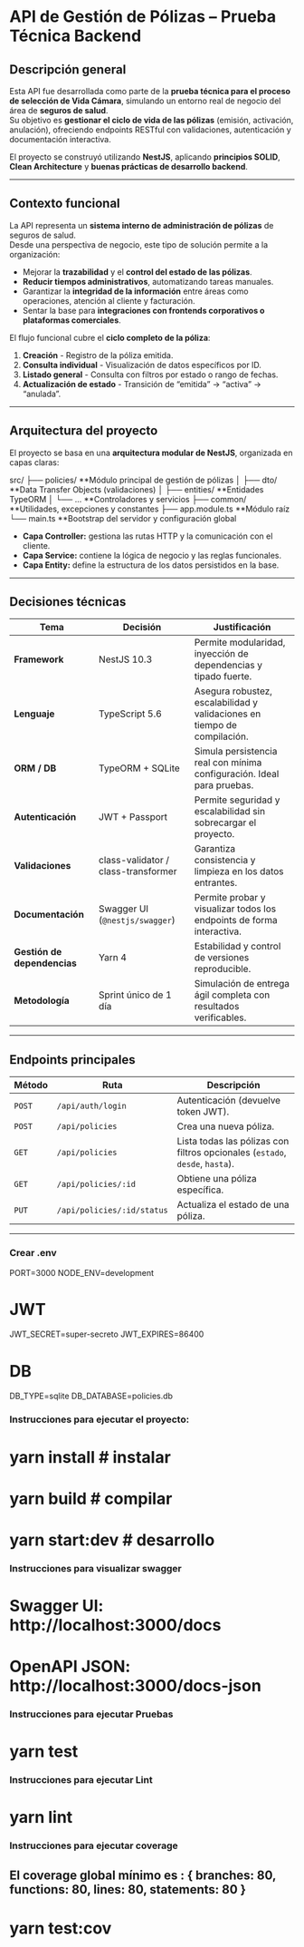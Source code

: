 # API de Gestión de Pólizas – Prueba Técnica Backend

## Descripción general
Esta API fue desarrollada como parte de la **prueba técnica para el proceso de selección de Vida Cámara**, simulando un entorno real de negocio del área de **seguros de salud**.  
Su objetivo es **gestionar el ciclo de vida de las pólizas** (emisión, activación, anulación), ofreciendo endpoints RESTful con validaciones, autenticación y documentación interactiva.

El proyecto se construyó utilizando **NestJS**, aplicando **principios SOLID**, **Clean Architecture** y **buenas prácticas de desarrollo backend**.

---

## Contexto funcional
La API representa un **sistema interno de administración de pólizas** de seguros de salud.  
Desde una perspectiva de negocio, este tipo de solución permite a la organización:

- Mejorar la **trazabilidad** y el **control del estado de las pólizas**.  
- **Reducir tiempos administrativos**, automatizando tareas manuales.  
- Garantizar la **integridad de la información** entre áreas como operaciones, atención al cliente y facturación.  
- Sentar la base para **integraciones con frontends corporativos o plataformas comerciales**.

El flujo funcional cubre el **ciclo completo de la póliza**:
1. **Creación** - Registro de la póliza emitida.  
2. **Consulta individual** - Visualización de datos específicos por ID.  
3. **Listado general** - Consulta con filtros por estado o rango de fechas.  
4. **Actualización de estado** - Transición de “emitida” → “activa” → “anulada”.

---

## Arquitectura del proyecto
El proyecto se basa en una **arquitectura modular de NestJS**, organizada en capas claras:

src/
├── policies/  **Módulo principal de gestión de pólizas
│ ├── dto/ **Data Transfer Objects (validaciones)
│ ├── entities/ **Entidades TypeORM
│ └── ... **Controladores y servicios
├── common/ **Utilidades, excepciones y constantes
├── app.module.ts **Módulo raíz
└── main.ts **Bootstrap del servidor y configuración global


- **Capa Controller:** gestiona las rutas HTTP y la comunicación con el cliente.  
- **Capa Service:** contiene la lógica de negocio y las reglas funcionales.  
- **Capa Entity:** define la estructura de los datos persistidos en la base.  

---

## Decisiones técnicas
| Tema | Decisión | Justificación |
|------|-----------|----------------|
| **Framework** | NestJS 10.3 | Permite modularidad, inyección de dependencias y tipado fuerte. |
| **Lenguaje** | TypeScript 5.6 | Asegura robustez, escalabilidad y validaciones en tiempo de compilación. |
| **ORM / DB** | TypeORM + SQLite | Simula persistencia real con mínima configuración. Ideal para pruebas. |
| **Autenticación** | JWT + Passport | Permite seguridad y escalabilidad sin sobrecargar el proyecto. |
| **Validaciones** | class-validator / class-transformer | Garantiza consistencia y limpieza en los datos entrantes. |
| **Documentación** | Swagger UI (`@nestjs/swagger`) | Permite probar y visualizar todos los endpoints de forma interactiva. |
| **Gestión de dependencias** | Yarn 4 | Estabilidad y control de versiones reproducible. |
| **Metodología** | Sprint único de 1 día | Simulación de entrega ágil completa con resultados verificables. |

---

## Endpoints principales

| Método | Ruta | Descripción |
|--------|------|--------------|
| `POST` | `/api/auth/login` | Autenticación (devuelve token JWT). |
| `POST` | `/api/policies` | Crea una nueva póliza. |
| `GET` | `/api/policies` | Lista todas las pólizas con filtros opcionales (`estado`, `desde`, `hasta`). |
| `GET` | `/api/policies/:id` | Obtiene una póliza específica. |
| `PUT` | `/api/policies/:id/status` | Actualiza el estado de una póliza. |

---

### Crear .env
PORT=3000
NODE_ENV=development

# JWT
JWT_SECRET=super-secreto
JWT_EXPIRES=86400

# DB
DB_TYPE=sqlite
DB_DATABASE=policies.db

### Instrucciones para ejecutar el proyecto:
# yarn install     # instalar
# yarn build       # compilar
# yarn start:dev   # desarrollo

### Instrucciones para visualizar swagger
# Swagger UI:  http://localhost:3000/docs
# OpenAPI JSON: http://localhost:3000/docs-json

### Instrucciones para ejecutar Pruebas
# yarn test

### Instrucciones para ejecutar Lint
# yarn lint

### Instrucciones para ejecutar coverage
## El coverage global mínimo es : { branches: 80, functions: 80, lines: 80, statements: 80 }
# yarn test:cov




